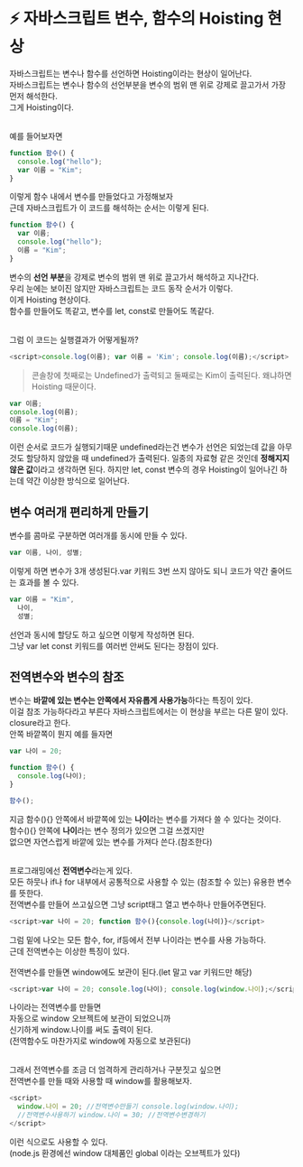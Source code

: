 # ⚡️ 자바스크립트 변수, 함수의 Hoisting 현상

자바스크립트는 변수나 함수를 선언하면 Hoisting이라는 현상이 일어난다. <br>
자바스크립트는 변수나 함수의 선언부분을 변수의 범위 맨 위로 강제로 끌고가서 가장 먼저 해석한다. <br>
그게 Hoisting이다. <br>
<br>

예를 들어보자면

```js
function 함수() {
  console.log("hello");
  var 이름 = "Kim";
}
```

이렇게 함수 내에서 변수를 만들었다고 가정해보자 <br>
근데 자바스크립트가 이 코드를 해석하는 순서는 이렇게 된다. <br>

```js
function 함수() {
  var 이름;
  console.log("hello");
  이름 = "Kim";
}
```

변수의 **선언 부분**을 강제로 변수의 범위 맨 위로 끌고가서 해석하고 지나간다. <br>
우리 눈에는 보이진 않지만 자바스크립트는 코드 동작 순서가 이렇다. <br>
이게 Hoisting 현상이다.<br>
함수를 만들어도 똑같고, 변수를 let, const로 만들어도 똑같다.<br>
<br>

그럼 이 코드는 실행결과가 어떻게될까?

```js
<script>console.log(이름); var 이름 = 'Kim'; console.log(이름);</script>
```

> 콘솔창에 첫째로는 Undefined가 출력되고
> 둘째로는 Kim이 출력된다. 왜냐하면 Hoisting 때문이다.

```js
var 이름;
console.log(이름);
이름 = "Kim";
console.log(이름);
```

이런 순서로 코드가 실행되기때문
undefined라는건 변수가 선언은 되었는데 값을 아무것도 할당하지 않았을 때 undefined가 출력된다.
일종의 자료형 같은 것인데 **정해지지 않은 값**이라고 생각하면 된다.
하지만 let, const 변수의 경우 Hoisting이 일어나긴 하는데 약간 이상한 방식으로 일어난다.

## 변수 여러개 편리하게 만들기

변수를 콤마로 구분하면 여러개를 동시에 만들 수 있다.

```js
var 이름, 나이, 성별;
```

이렇게 하면 변수가 3개 생성된다.var 키워드 3번 쓰지 않아도 되니 코드가 약간 줄어드는 효과를 볼 수 있다.

```js
var 이름 = "Kim",
  나이,
  성별;
```

선언과 동시에 할당도 하고 싶으면 이렇게 작성하면 된다. <br>
그냥 var let const 키워드를 여러번 안써도 된다는 장점이 있다. <br>

## 전역변수와 변수의 참조

변수는 **바깥에 있는 변수는 안쪽에서 자유롭게 사용가능**하다는 특징이 있다.<br>
이걸 참조 가능하다라고 부른다 자바스크립트에서는 이 현상을 부르는 다른 말이 있다.<br>
closure라고 한다.<br>
안쪽 바깥쪽이 뭔지 예를 들자면 <br>

```js
var 나이 = 20;

function 함수() {
  console.log(나이);
}

함수();
```

지금 함수(){} 안쪽에서 바깥쪽에 있는 **나이**라는 변수를 가져다 쓸 수 있다는 것이다. <br>
함수(){} 안쪽에 **나이**라는 변수 정의가 있으면 그걸 쓰겠지만 <br>
없으면 자연스럽게 바깥에 있는 변수를 가져다 쓴다.(참조한다) <br>
<br>

프로그래밍에선 **전역변수**라는게 있다.<br>
모든 하뭇나 if나 for 내부에서 공통적으로 사용할 수 있는 (참조할 수 있는) 유용한 변수를 뜻한다.<br>
전역변수를 만들어 쓰고싶으면 그냥 script태그 열고 변수하나 만들어주면된다.<br>

```js
<script>var 나이 = 20; function 함수(){console.log(나이)}</script>
```

그럼 밑에 나오는 모든 함수, for, if등에서 전부 나이라는 변수를 사용 가능하다.<br>
근데 전역변수는 이상한 특징이 있다.<br>
<br>
전역변수를 만들면 window에도 보관이 된다.(let 말고 var 키워드만 해당)<br>

```js
<script>var 나이 = 20; console.log(나이); console.log(window.나이);</script>
```

나이라는 전역변수를 만들면<br>
자동으로 window 오브젝트에 보관이 되었으니까<br>
신기하게 window.나이를 써도 출력이 된다.<br>
(전역함수도 마찬가지로 window에 자동으로 보관된다)<br>
<br>

그래서 전역변수를 조금 더 엄격하게 관리하거나 구분짓고 싶으면 <br>
전역변수를 만들 때와 사용할 때 window를 활용해보자. <br>

```js
<script>
  window.나이 = 20; //전역변수만들기 console.log(window.나이);
  //전역변수사용하기 window.나이 = 30; //전역변수변경하기
</script>
```

이런 식으로도 사용할 수 있다.<br>
(node.js 환경에선 window 대체품인 global 이라는 오브젝트가 있다)

